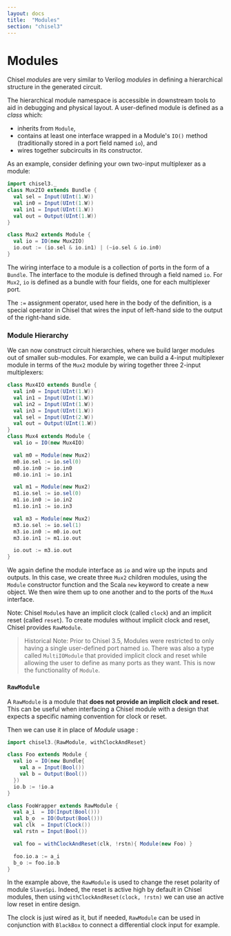 ```yaml
---
layout: docs
title:  "Modules"
section: "chisel3"
---
```


# Modules

Chisel *modules* are very similar to Verilog *modules* in
defining a hierarchical structure in the generated circuit.

The hierarchical module namespace is accessible in downstream tools
to aid in debugging and physical layout.  A user-defined module is
defined as a *class* which:

 - inherits from `Module`,
 - contains at least one interface wrapped in a Module's `IO()` method (traditionally stored in a port field named ```io```), and
 - wires together subcircuits in its constructor.

As an example, consider defining your own two-input multiplexer as a
module:
```scala mdoc:silent
import chisel3._
class Mux2IO extends Bundle {
  val sel = Input(UInt(1.W))
  val in0 = Input(UInt(1.W))
  val in1 = Input(UInt(1.W))
  val out = Output(UInt(1.W))
}

class Mux2 extends Module {
  val io = IO(new Mux2IO)
  io.out := (io.sel & io.in1) | (~io.sel & io.in0)
}
```

The wiring interface to a module is a collection of ports in the
form of a ```Bundle```.  The interface to the module is defined
through a field named ```io```.  For ```Mux2```, ```io``` is
defined as a bundle with four fields, one for each multiplexer port.

The ```:=``` assignment operator, used here in the body of the
definition, is a special operator in Chisel that wires the input of
left-hand side to the output of the right-hand side.

### Module Hierarchy

We can now construct circuit hierarchies, where we build larger modules out
of smaller sub-modules.  For example, we can build a 4-input
multiplexer module in terms of the ```Mux2``` module by wiring
together three 2-input multiplexers:

```scala mdoc:silent
class Mux4IO extends Bundle {
  val in0 = Input(UInt(1.W))
  val in1 = Input(UInt(1.W))
  val in2 = Input(UInt(1.W))
  val in3 = Input(UInt(1.W))
  val sel = Input(UInt(2.W))
  val out = Output(UInt(1.W))
}
class Mux4 extends Module {
  val io = IO(new Mux4IO)

  val m0 = Module(new Mux2)
  m0.io.sel := io.sel(0)
  m0.io.in0 := io.in0
  m0.io.in1 := io.in1

  val m1 = Module(new Mux2)
  m1.io.sel := io.sel(0)
  m1.io.in0 := io.in2
  m1.io.in1 := io.in3

  val m3 = Module(new Mux2)
  m3.io.sel := io.sel(1)
  m3.io.in0 := m0.io.out
  m3.io.in1 := m1.io.out

  io.out := m3.io.out
}
```

We again define the module interface as ```io``` and wire up the
inputs and outputs.  In this case, we create three ```Mux2```
children modules, using the ```Module``` constructor function and
the Scala ```new``` keyword to create a
new object.  We then wire them up to one another and to the ports of
the ```Mux4``` interface.

Note: Chisel `Module`s have an implicit clock (called `clock`) and
an implicit reset (called `reset`). To create modules without implicit
clock and reset, Chisel provides `RawModule`.

> Historical Note: Prior to Chisel 3.5, Modules were restricted to only
having a single user-defined port named `io`. There was also a type called
`MultiIOModule` that provided implicit clock and reset while allowing the
user to define as many ports as they want. This is now the functionality
of `Module`.

### `RawModule`

A `RawModule` is a module that **does not provide an implicit clock and reset.**
This can be useful when interfacing a Chisel module with a design that expects
a specific naming convention for clock or reset.

Then we can use it in place of *Module* usage :
```scala mdoc:silent
import chisel3.{RawModule, withClockAndReset}

class Foo extends Module {
  val io = IO(new Bundle{
    val a = Input(Bool())
    val b = Output(Bool())
  })
  io.b := !io.a
}

class FooWrapper extends RawModule {
  val a_i  = IO(Input(Bool()))
  val b_o  = IO(Output(Bool()))
  val clk  = Input(Clock())
  val rstn = Input(Bool())

  val foo = withClockAndReset(clk, !rstn){ Module(new Foo) }

  foo.io.a := a_i
  b_o := foo.io.b
}
```

In the example above, the `RawModule` is used to change the reset polarity
of module `SlaveSpi`. Indeed, the reset is active high by default in Chisel
modules, then using `withClockAndReset(clock, !rstn)` we can use an active low
reset in entire design.

The clock is just wired as it, but if needed, `RawModule` can be used in
conjunction with `BlackBox` to connect a differential clock input for example.
